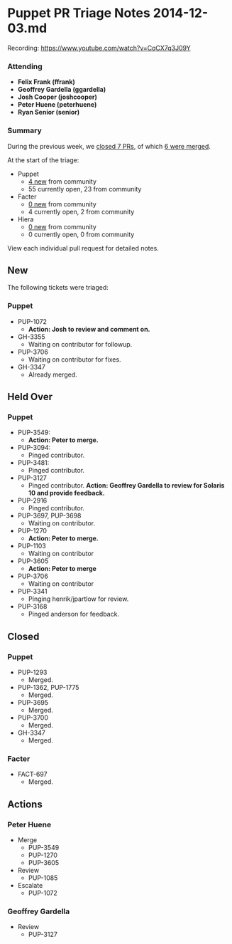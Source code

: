 # Puppet PR Triage Notes 2014-12-03.md

Recording: https://www.youtube.com/watch?v=CqCX7q3J09Y

### Attending

* **Felix Frank (ffrank)**
* **Geoffrey Gardella (ggardella)**
* **Josh Cooper (joshcooper)**
* **Peter Huene (peterhuene)**
* **Ryan Senior (senior)**

### Summary

During the previous week, we [closed 7 PRs](https://github.com/pulls?q=repo%3Apuppetlabs%2Fpuppet+repo%3Apuppetlabs%2Ffacter+repo%3Apuppetlabs%2Fhiera+is%3Apr+label%3ATriaged+closed%3A%222014-11-26+..+2014-12-03%22++-label%3APL), of which [6 were merged](https://github.com/pulls?q=repo%3Apuppetlabs%2Fpuppet+repo%3Apuppetlabs%2Ffacter+repo%3Apuppetlabs%2Fhiera+is%3Apr+label%3ATriaged+merged%3A%222014-11-26+..+2014-12-03%22+-label%3APL).

At the start of the triage:

* Puppet
  - [4 new](https://github.com/puppetlabs/puppet/pulls?q=is%3Apr+created%3A%222014-11-26+..+2014-12-03%22+-label%3APL) from community
  - 55 currently open, 23 from community
* Facter
  - [0 new](https://github.com/puppetlabs/facter/pulls?q=is%3Apr+created%3A%222014-11-26+..+2014-12-03%22+-label%3APL) from community
  - 4 currently open, 2 from community
* Hiera
  - [0 new](https://github.com/puppetlabs/hiera/pulls?q=is%3Apr+created%3A%222014-11-26+..+2014-12-03%22+-label%3APL) from community
  - 0 currently open, 0 from community

View each individual pull request for detailed notes.

## New

The following tickets were triaged:

### Puppet

* PUP-1072
  - **Action: Josh to review and comment on.**
* GH-3355
  - Waiting on contributor for followup.
* PUP-3706
  - Waiting on contributor for fixes.
* GH-3347
  - Already merged.

## Held Over

### Puppet
* PUP-3549:
  - **Action: Peter to merge.**
* PUP-3094:
  - Pinged contributor.
* PUP-3481:
  - Pinged contributor.
* PUP-3127
  - Pinged contributor.  **Action: Geoffrey Gardella to review for Solaris 10 and provide feedback.**
* PUP-2916
  - Pinged contributor.
* PUP-3697, PUP-3698
  - Waiting on contributor.
* PUP-1270
  - **Action: Peter to merge.**
* PUP-1103
  - Waiting on contributor
* PUP-3605
  - **Action: Peter to merge**
* PUP-3706
  - Waiting on contributor
* PUP-3341
  - Pinging henrik/jpartlow for review.
* PUP-3168
  - Pinged anderson for feedback.

## Closed

### Puppet

* PUP-1293
  - Merged.
* PUP-1362, PUP-1775
  - Merged.
* PUP-3695
  - Merged.
* PUP-3700
  - Merged.
* GH-3347
  - Merged.

### Facter

* FACT-697
  - Merged.

## Actions

### Peter Huene
* Merge
  - PUP-3549
  - PUP-1270
  - PUP-3605
* Review
  - PUP-1085
* Escalate
  - PUP-1072

### Geoffrey Gardella
* Review
  - PUP-3127
